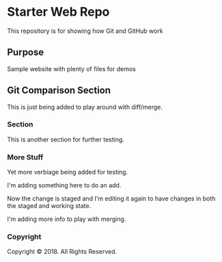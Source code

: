 # Starter Web Repo

This repository is for showing how Git and GitHub work

## Purpose

Sample website with plenty of files for demos

## Git Comparison Section
This is just being added to play around with diff/merge.

### Section
This is another section for further testing.

### More Stuff
Yet more verbiage being added for testing.

I'm adding something here to do an add.

Now the change is staged and I'm editing it again to have changes in both the staged and working state.

I'm adding more info to play with merging.

### Copyright
Copyright &copy; 2018. All Rights Reserved.
